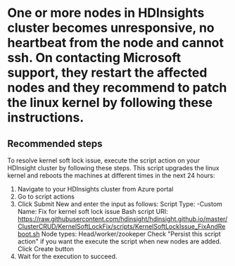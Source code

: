 # One or more nodes in HDInsights cluster becomes unresponsive, no heartbeat from the node and cannot ssh. On contacting Microsoft support, they restart the affected nodes and they recommend to patch the linux kernel by following these instructions.

## **Recommended steps**
To resolve kernel soft lock issue, execute the script action on your HDInsight cluster by following these steps. This script upgrades the linux kernel and reboots the machines at different times in the next 24 hours:
1. Navigate to your HDInsights cluster from Azure portal
2. Go to script actions
3. Click Submit New and enter the input as follows:
	Script Type: -Custom
	Name: Fix for kernel soft lock issue
	Bash script URI: https://raw.githubusercontent.com/hdinsight/hdinsight.github.io/master/ClusterCRUD/KernelSoftLockFix/scripts/KernelSoftLockIssue_FixAndReboot.sh
	Node types: Head/worker/zookeper
	Check "Persist this script action" if you want the execute the script when new nodes are added.
	Click Create button
4. Wait for the execution to succeed.

